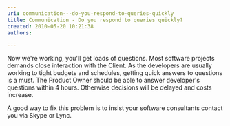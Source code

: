 ```yaml
---
uri: communication---do-you-respond-to-queries-quickly
title: Communication - Do you respond to queries quickly?
created: 2010-05-20 10:21:38
authors:

---
```





<span class='intro'> <p>Now we're working, you'll get loads of questions. Most software projects demands close interaction with the Client. As the developers are usually working to tight budgets and schedules, getting quick answers to questions is a must. The Product Owner should be able to answer developer's questions within 4 hours. Otherwise decisions will be delayed and costs increase. </p>
<p>A good way to fix this problem is to insist your software consultants contact you via Skype or Lync.</p> </span>




